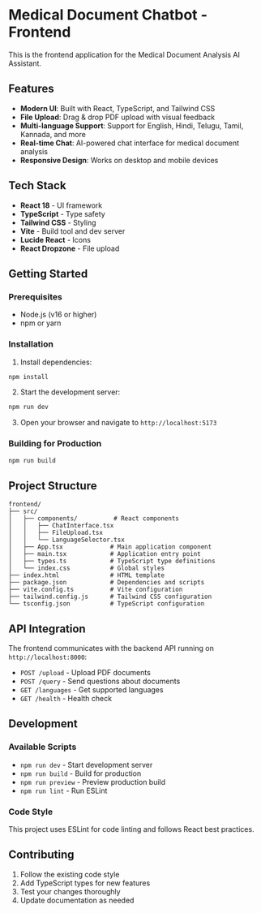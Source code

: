 # Medical Document Chatbot - Frontend

This is the frontend application for the Medical Document Analysis AI Assistant.

## Features

- **Modern UI**: Built with React, TypeScript, and Tailwind CSS
- **File Upload**: Drag & drop PDF upload with visual feedback
- **Multi-language Support**: Support for English, Hindi, Telugu, Tamil, Kannada, and more
- **Real-time Chat**: AI-powered chat interface for medical document analysis
- **Responsive Design**: Works on desktop and mobile devices

## Tech Stack

- **React 18** - UI framework
- **TypeScript** - Type safety
- **Tailwind CSS** - Styling
- **Vite** - Build tool and dev server
- **Lucide React** - Icons
- **React Dropzone** - File upload

## Getting Started

### Prerequisites

- Node.js (v16 or higher)
- npm or yarn

### Installation

1. Install dependencies:
```bash
npm install
```

2. Start the development server:
```bash
npm run dev
```

3. Open your browser and navigate to `http://localhost:5173`

### Building for Production

```bash
npm run build
```

## Project Structure

```
frontend/
├── src/
│   ├── components/          # React components
│   │   ├── ChatInterface.tsx
│   │   ├── FileUpload.tsx
│   │   └── LanguageSelector.tsx
│   ├── App.tsx             # Main application component
│   ├── main.tsx            # Application entry point
│   ├── types.ts            # TypeScript type definitions
│   └── index.css           # Global styles
├── index.html              # HTML template
├── package.json            # Dependencies and scripts
├── vite.config.ts          # Vite configuration
├── tailwind.config.js      # Tailwind CSS configuration
└── tsconfig.json           # TypeScript configuration
```

## API Integration

The frontend communicates with the backend API running on `http://localhost:8000`:

- `POST /upload` - Upload PDF documents
- `POST /query` - Send questions about documents
- `GET /languages` - Get supported languages
- `GET /health` - Health check

## Development

### Available Scripts

- `npm run dev` - Start development server
- `npm run build` - Build for production
- `npm run preview` - Preview production build
- `npm run lint` - Run ESLint

### Code Style

This project uses ESLint for code linting and follows React best practices.

## Contributing

1. Follow the existing code style
2. Add TypeScript types for new features
3. Test your changes thoroughly
4. Update documentation as needed 